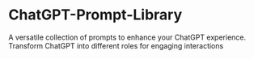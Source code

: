 # ChatGPT-Prompt-Library
A versatile collection of prompts to enhance your ChatGPT experience. Transform ChatGPT into different roles for engaging interactions
